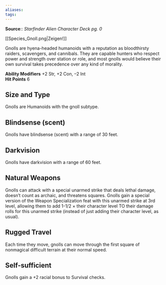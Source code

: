 ```yaml
---
aliases: 
tags: 
---
```

**Source**:: _Starfinder Alien Character Deck pg. 0_  

[[Species_Gnoll.png|Zeigen!]]

Gnolls are hyena-headed humanoids with a reputation as bloodthirsty raiders, scavengers, and cannibals. They are capable hunters who respect power and strength over station or role, and most gnolls would believe their own survival takes precedence over any kind of morality.  
  
**Ability Modifiers** +2 Str, +2 Con, –2 Int  
**Hit Points** 6

## Size and Type

Gnolls are Humanoids with the gnoll subtype.  

## Blindsense (scent)

Gnolls have blindsense (scent) with a range of 30 feet.  

## Darkvision

Gnolls have darkvision with a range of 60 feet.  

## Natural Weapons

Gnolls can attack with a special unarmed strike that deals lethal damage, doesn’t count as archaic, and threatens squares. Gnolls gain a special version of the Weapon Specialization feat with this unarmed strike at 3rd level, allowing them to add 1-1/2 × their character level TO their damage rolls for this unarmed strike (instead of just adding their character level, as usual).  

## Rugged Travel

Each time they move, gnolls can move through the first square of nonmagical difficult terrain at their normal speed.  

## Self-sufficient

Gnolls gain a +2 racial bonus to Survival checks.
